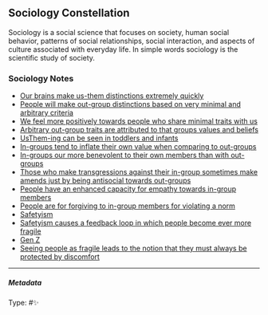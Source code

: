 ## Sociology Constellation

Sociology is a social science that focuses on society, human social behavior, patterns of social relationships, social interaction, and aspects of culture associated with everyday life. In simple words sociology is the scientific study of society.

### Sociology Notes

* [Our brains make us-them distinctions extremely quickly](Our%20brains%20make%20us-them%20distinctions%20extremely%20quickly.md)
* [People will make out-group distinctions based on very minimal and arbitrary criteria](People%20will%20make%20out-group%20distinctions%20based%20on%20very%20minimal%20and%20arbitrary%20criteria.md)
* [We feel more positively towards people who share minimal traits with us](We%20feel%20more%20positively%20towards%20people%20who%20share%20minimal%20traits%20with%20us.md)
* [Arbitrary out-group traits are attributed to that groups values and beliefs](Arbitrary%20out-group%20traits%20are%20attributed%20to%20that%20groups%20values%20and%20beliefs.md)
* [UsThem-ing can be seen in toddlers and infants](UsThem-ing%20can%20be%20seen%20in%20toddlers%20and%20infants.md)
* [In-groups tend to inflate their own value when comparing to out-groups](In-groups%20tend%20to%20inflate%20their%20own%20value%20when%20comparing%20to%20out-groups.md)
* [In-groups our more benevolent to their own members than with out-groups](In-groups%20our%20more%20benevolent%20to%20their%20own%20members%20than%20with%20out-groups.md)
* [Those who make transgressions against their in-group sometimes make amends just by being antisocial towards out-groups](Those%20who%20make%20transgressions%20against%20their%20in-group%20sometimes%20make%20amends%20just%20by%20being%20antisocial%20towards%20out-groups.md)
* [People have an enhanced capacity for empathy towards in-group members](People%20have%20an%20enhanced%20capacity%20for%20empathy%20towards%20in-group%20members.md)
* [People are for forgiving to in-group members for violating a norm](People%20are%20for%20forgiving%20to%20in-group%20members%20for%20violating%20a%20norm.md)
* [Safetyism](Safetyism.md)
* [Safetyism causes a feedback loop in which people become ever more fragile](Safetyism%20causes%20a%20feedback%20loop%20in%20which%20people%20become%20ever%20more%20fragile.md)
* [Gen Z](Gen%20Z.md)
* [Seeing people as fragile leads to the notion that they must always be protected by discomfort](Seeing%20people%20as%20fragile%20leads%20to%20the%20notion%20that%20they%20must%20always%20be%20protected%20by%20discomfort.md)

---

##### Metadata

Type: #✨ 

